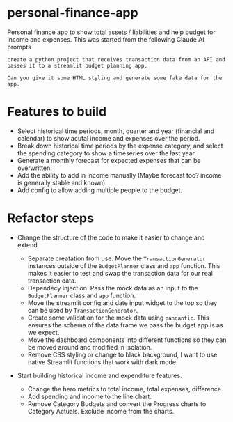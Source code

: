 # personal-finance-app
Personal finance app to show total assets / liabilities and help budget for income and expenses.
This was started from the following Claude AI prompts
```
create a python project that receives transaction data from an API and passes it to a streamlit budget planning app.
```
```
Can you give it some HTML styling and generate some fake data for the app.
```

# Features to build
- Select historical time periods, month, quarter and year (financial and calendar) to show acutal income and expenses over the period.
- Break down historical time periods by the expense category, and select the spending category to show a timeseries over the last year.
- Generate a monthly forecast for expected expenses that can be overwritten.
- Add the ability to add in income manually (Maybe forecast too? income is generally stable and known).
- Add config to allow adding multiple people to the budget.

# Refactor steps
- Change the structure of the code to make it easier to change and extend.
    - Separate creatation from use. Move the `TransactionGenerator` instances outside of the `BudgetPlanner` class and `app` function. This makes it easier to test and swap the transaction data for our real transaction data.
    - Dependecy injection. Pass the mock data as an input to the `BudgetPlanner` class and `app` function.
    - Move the streamlit config and date input widget to the top so they can be used by `TransactionGenerator`.
    - Create some validation for the mock data using `pandantic`. This ensures the schema of the data frame we pass the budget app is as we expect.
    - Move the dashboard components into different functions so they can be moved around and modified in isolation.
    - Remove CSS styling or change to black background, I want to use native Streamlit functions that work with dark mode.

- Start building historical income and expenditure features.
    - Change the hero metrics to total income, total expenses, difference.
    - Add spending and income to the line chart.
    - Remove Category Budgets and convert the Progress charts to Category Actuals. Exclude income from the charts.